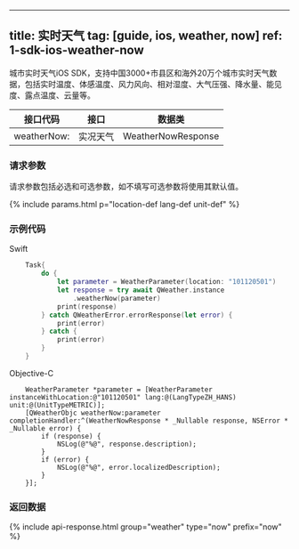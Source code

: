 <!--
 * @Date: 2025-03-06 10:02:06
 * @LastEditors: bolepichi
 * @LastEditTime: 2025-03-14 15:42:04
 * @FilePath: /dev-site/docs/_zh/ios-sdk/weather/ios-weather-now.md
-->
---
title: 实时天气
tag: [guide, ios, weather, now]
ref: 1-sdk-ios-weather-now
---

城市实时天气iOS SDK，支持中国3000+市县区和海外20万个城市实时天气数据，包括实时温度、体感温度、风力风向、相对湿度、大气压强、降水量、能见度、露点温度、云量等。

| 接口代码      | 接口          | 数据类           |
| ------------ | ------------- | ---------------- |
| weatherNow:  | 实况天气      | WeatherNowResponse |

### 请求参数

请求参数包括必选和可选参数，如不填写可选参数将使用其默认值。

{% include params.html p="location-def lang-def unit-def" %}

### 示例代码

Swift

```swift
    Task{
        do {
            let parameter = WeatherParameter(location: "101120501")
            let response = try await QWeather.instance
                .weatherNow(parameter)
            print(response)
        } catch QWeatherError.errorResponse(let error) {
            print(error)
        } catch {
            print(error)
        }
    }
```

Objective-C

```objc
    WeatherParameter *parameter = [WeatherParameter instanceWithLocation:@"101120501" lang:@(LangTypeZH_HANS) unit:@(UnitTypeMETRIC)];
    [QWeatherObjc weatherNow:parameter completionHandler:^(WeatherNowResponse * _Nullable response, NSError * _Nullable error) {
        if (response) {
            NSLog(@"%@", response.description);
        }
        if (error) {
            NSLog(@"%@", error.localizedDescription);
        }
    }];
```

### 返回数据

{% include api-response.html group="weather" type="now" prefix="now" %}
